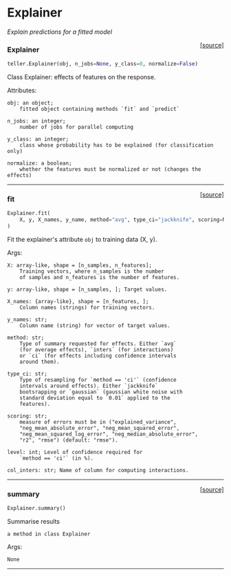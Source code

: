 # Explainer

_Explain predictions for a fitted model_

<span style="float:right;">[[source]](https://github.com/Techtonique/teller/teller/explainer/explainer.py#L18)</span>

### Explainer


```python
teller.Explainer(obj, n_jobs=None, y_class=0, normalize=False)
```


Class Explainer: effects of features on the response.
    
Attributes:
   
    obj: an object;
        fitted object containing methods `fit` and `predict`

    n_jobs: an integer;
        number of jobs for parallel computing

    y_class: an integer;
        class whose probability has to be explained (for classification only)

    normalize: a boolean;
        whether the features must be normalized or not (changes the effects)


----

<span style="float:right;">[[source]](https://github.com/Techtonique/teller/teller/explainer/explainer.py#L56)</span>

### fit


```python
Explainer.fit(
    X, y, X_names, y_name, method="avg", type_ci="jackknife", scoring=None, level=95, col_inters=None
)
```


Fit the explainer's attribute `obj` to training data (X, y).           

Args:

    X: array-like, shape = [n_samples, n_features]; 
        Training vectors, where n_samples is the number 
        of samples and n_features is the number of features.                

    y: array-like, shape = [n_samples, ]; Target values.

    X_names: {array-like}, shape = [n_features, ]; 
        Column names (strings) for training vectors.            

    y_names: str;
        Column name (string) for vector of target values. 

    method: str;
        Type of summary requested for effects. Either `avg` 
        (for average effects), `inters` (for interactions) 
        or `ci` (for effects including confidence intervals
        around them). 

    type_ci: str;
        Type of resampling for `method == 'ci'` (confidence 
        intervals around effects). Either `jackknife` 
        bootsrapping or `gaussian` (gaussian white noise with 
        standard deviation equal to `0.01` applied to the 
        features).

    scoring: str;
        measure of errors must be in ("explained_variance", 
        "neg_mean_absolute_error", "neg_mean_squared_error", 
        "neg_mean_squared_log_error", "neg_median_absolute_error", 
        "r2", "rmse") (default: "rmse").

    level: int; Level of confidence required for 
        `method == 'ci'` (in %).

    col_inters: str; Name of column for computing interactions.
               


----

<span style="float:right;">[[source]](https://github.com/Techtonique/teller/teller/explainer/explainer.py#L363)</span>

### summary


```python
Explainer.summary()
```


Summarise results 

    a method in class Explainer 

Args: 

    None   


----


